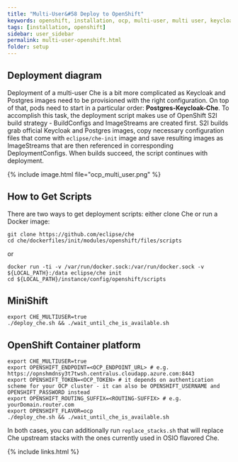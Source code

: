 ```yaml
---
title: "Multi-User&#58 Deploy to OpenShift"
keywords: openshift, installation, ocp, multi-user, multi user, keycloak, postgres, s2i, deployment
tags: [installation, openshift]
sidebar: user_sidebar
permalink: multi-user-openshift.html
folder: setup
---
```


## Deployment diagram

Deployment of a multi-user Che is a bit more complicated as Keycloak and Postgres images need to be provisioned with the right configuration. On top of that, pods need to start in a particular order: **Postgres-Keycloak-Che**. To accomplish this task, the deployment script makes use of OpenShift S2I build strategy - BuildConfigs and ImageStreams are created first. S2I builds grab official Keycloak and Postgres images, copy necessary configuration files that come with `eclipse/che-init` image and save resulting images as ImageStreams that are then referenced in corresponding DeploymentConfigs. When builds succeed, the script continues with deployment.

{% include image.html file="ocp_multi_user.png" %}

## How to Get Scripts

There are two ways to get deployment scripts: either clone Che or run a Docker image:

```shell
git clone https://github.com/eclipse/che
cd che/dockerfiles/init/modules/openshift/files/scripts
```
or

```shell
docker run -ti -v /var/run/docker.sock:/var/run/docker.sock -v ${LOCAL_PATH}:/data eclipse/che init
cd ${LOCAL_PATH}/instance/config/openshift/scripts
```

## MiniShift

```
export CHE_MULTIUSER=true
./deploy_che.sh && ./wait_until_che_is_available.sh

```
## OpenShift Container platform

```
export CHE_MULTIUSER=true
export OPENSHIFT_ENDPOINT=<OCP_ENDPOINT_URL> # e.g. https://opnshmdnsy3t7twsh.centralus.cloudapp.azure.com:8443
export OPENSHIFT_TOKEN=<OCP_TOKEN> # it depends on authentication scheme for your OCP cluster - it can also be OPENSHIFT_USERNAME and OPENSHIFT_PASSWORD instead
export OPENSHIFT_ROUTING_SUFFIX=<ROUTING-SUFFIX> # e.g. yourDomain.router.com
export OPENSHIFT_FLAVOR=ocp
./deploy_che.sh && ./wait_until_che_is_available.sh
```
In both cases, you can additionally run `replace_stacks.sh` that will replace Che upstream stacks with the ones currently used in OSIO flavored Che.


{% include links.html %}
